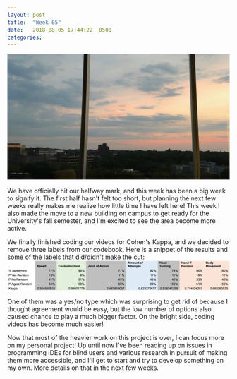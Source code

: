 ```yaml
---
layout: post
title:  "Week 05"
date:   2018-08-05 17:44:22 -0500
categories:
---
```


![sunset in new dorm](/images/week05.jpg)

We have officially hit our halfway mark, and this week has been a big week to signify it. The first half hasn't felt too short, but planning the next few weeks really makes me realize how little time I have left here! This week I also made the move to a new building on campus to get ready for the University's fall semester, and I'm excited to see the area become more active. 

We finally finished coding our videos for Cohen's Kappa, and we decided to remove three labels from our codebook. Here is a snippet of the results and some of the labels that did/didn't make the cut:
![cohen snippet](/images/cohen_sample.png)

One of them was a yes/no type which was surprising to get rid of because I thought agreement would be easy, but the low number of options also caused chance to play a much bigger factor. On the bright side, coding videos has become much easier!

Now that most of the heavier work on this project is over, I can focus more on my personal project! Up until now I've been reading up on issues in programming IDEs for blind users and various research in pursuit of making them more accessible, and I'll get to start and try to develop something on my own. More details on that in the next few weeks.
